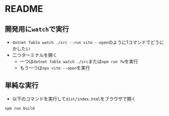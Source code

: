 # README

## 開発用に`watch`で実行

- `dotnet fable watch ./src --run vite --open`のように1コマンドでどうにかしたい
- 二つターミナルを開く
  - 一つは`dotnet fable watch ./src`または`npm run fw`を実行
  - もう一つは`npx vite --open`を実行

## 単純な実行

- 以下のコマンドを実行して`dist/index.html`をブラウザで開く

```shell
npm run build
```
